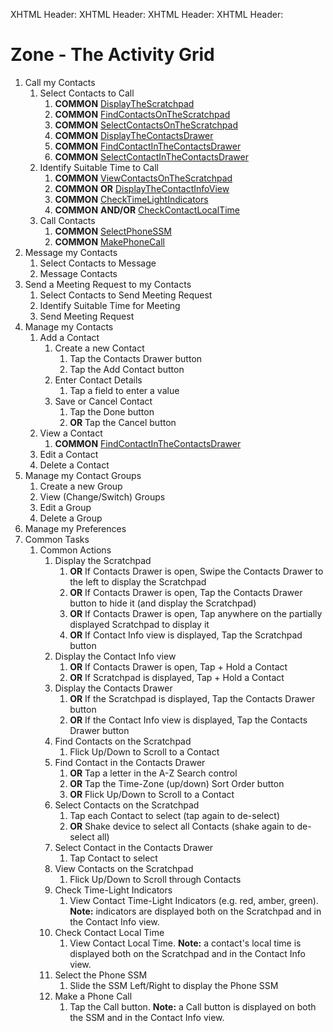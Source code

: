 XHTML Header: <script src="Activity-Grid-Builder/js/jquery-1.8.1.min.js"></script>
XHTML Header: <script src="Activity-Grid-Builder/js/jquery-ui-1.8.23.custom.min.js"></script>
XHTML Header: <script src="Activity-Grid-Builder/js/activity-grid.js"></script>
XHTML Header: <link rel="stylesheet" type="text/css" href="Activity-Grid-Builder/css/activity-grid.css" />

# Zone - The Activity Grid

1. Call my Contacts
	1. Select Contacts to Call
		1. **COMMON** [DisplayTheScratchpad][]
		1. **COMMON** [FindContactsOnTheScratchpad][]
		1. **COMMON** [SelectContactsOnTheScratchpad][]
		1. **COMMON** [DisplayTheContactsDrawer][]
		1. **COMMON** [FindContactInTheContactsDrawer][]
		1. **COMMON** [SelectContactInTheContactsDrawer][]
	1. Identify Suitable Time to Call
		1. **COMMON** [ViewContactsOnTheScratchpad][]
		1. **COMMON** **OR** [DisplayTheContactInfoView][]
		1. **COMMON** [CheckTimeLightIndicators][]
		1. **COMMON** **AND/OR** [CheckContactLocalTime][]
	1. Call Contacts
		1. **COMMON** [SelectPhoneSSM][]
		1. **COMMON** [MakePhoneCall][]
1. Message my Contacts
	1. Select Contacts to Message
	1. Message Contacts
1. Send a Meeting Request to my Contacts
	1. Select Contacts to Send Meeting Request 
	1. Identify Suitable Time for Meeting
	1. Send Meeting Request
1. Manage my Contacts
	1. Add a Contact
		1. Create a new Contact
			1. Tap the Contacts Drawer button
			1. Tap the Add Contact button
		1. Enter Contact Details
			1. Tap a field to enter a value
		1. Save or Cancel Contact
			1. Tap the Done button
			1. **OR** Tap the Cancel button
	1. View a Contact
		1. **COMMON** [FindContactInTheContactsDrawer][]
	1. Edit a Contact
	1. Delete a Contact
1. Manage my Contact Groups
	1. Create a new Group
	1. View (Change/Switch) Groups
	1. Edit a Group
	1. Delete a Group
1. Manage my Preferences
1. Common Tasks
	1. Common Actions
		1. Display the Scratchpad <a id="DisplayTheScratchpad"></a>
			1. **OR** If Contacts Drawer is open, Swipe the Contacts Drawer to the left to display the Scratchpad
			1. **OR** If Contacts Drawer is open, Tap the Contacts Drawer button to hide it (and display the Scratchpad)
			1. **OR** If Contacts Drawer is open, Tap anywhere on the partially displayed Scratchpad to display it
			1. **OR** If Contact Info view is displayed, Tap the Scratchpad button			
		1. Display the Contact Info view <a id="DisplayTheContactInfoView"></a>
			1. **OR** If Contacts Drawer is open, Tap + Hold a Contact
			1. **OR** If Scratchpad is displayed, Tap + Hold a Contact
		1. Display the Contacts Drawer <a id="DisplayTheContactsDrawer"></a>
			1. **OR** If the Scratchpad is displayed, Tap the Contacts Drawer button
			1. **OR** If the Contact Info view is displayed, Tap the Contacts Drawer button
		1. Find Contacts on the Scratchpad <a id="FindContactsOnTheScratchpad"></a>
			1. Flick Up/Down to Scroll to a Contact
		1. Find Contact in the Contacts Drawer <a id="FindContactInTheContactsDrawer"></a>          	        	
			1. **OR** Tap a letter in the A-Z Search control
			1. **OR** Tap the Time-Zone (up/down) Sort Order button
			1. **OR** Flick Up/Down to Scroll to a Contact
		1. Select Contacts on the Scratchpad <a id="SelectContactsOnTheScratchpad"></a>
			1. Tap each Contact to select (tap again to de-select)
			1. **OR** Shake device to select all Contacts (shake again to de-select all)
		1. Select Contact in the Contacts Drawer <a id="SelectContactInTheContactsDrawer"></a>
			1. Tap Contact to select
		1. View Contacts on the Scratchpad <a id="ViewContactsOnTheScratchpad"></a>
			1. Flick Up/Down to Scroll through Contacts
		1. Check Time-Light Indicators <a id="CheckTimeLightIndicators"></a>
			1. View Contact Time-Light Indicators (e.g. red, amber, green). **Note:** indicators are displayed both on the Scratchpad and in the Contact Info view.
		1. Check Contact Local Time <a id="CheckContactLocalTime"></a>
			1. View Contact Local Time. **Note:** a contact's local time is displayed both on the Scratchpad and in the Contact Info view.
		1. Select the Phone SSM <a id="SelectPhoneSSM"></a>
			1. Slide the SSM Left/Right to display the Phone SSM
		1. Make a Phone Call <a id="MakePhoneCall"></a>
			1. Tap the Call button. **Note:** a Call button is displayed on both the SSM and in the Contact Info view.


[DisplayTheScratchpad]: #DisplayTheScratchpad "Display the Scratchpad"
[DisplayTheContactsDrawer]: #DisplayTheContactsDrawer "Display the Contacts Drawer"
[DisplayTheContactInfoView]: #DisplayTheContactInfoView "Display the Contact Info View"
[FindContactsOnTheScratchpad]: #FindContactsOnTheScratchpad "Find Contacts on the Scratchpad"
[SelectContactsOnTheScratchpad]: #SelectContactsOnTheScratchpad "Select Contacts on the Scratchpad"
[FindContactInTheContactsDrawer]: #FindContactInTheContactsDrawer "Find Contact in the Contacts Drawer"
[SelectContactInTheContactsDrawer]: #SelectContactInTheContactsDrawer "Select Contact in the Contacts Drawer"
[ViewContactsOnTheScratchpad]: #ViewContactsOnTheScratchpad "View Contacts on the Scratchpad"
[CheckTimeLightIndicators]: #CheckTimeLightIndicators "Check Time-Light Indicators"
[CheckContactLocalTime]: #CheckContactLocalTime "Check Contact Local Time"
[SelectPhoneSSM]: #SelectPhoneSSM "Select the Phone SSM"
[MakePhoneCall]: #MakePhoneCall "Make Phone Call"